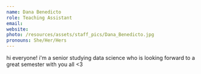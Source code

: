 ```yaml
---
name: Dana Benedicto
role: Teaching Assistant
email: 
website:
photo: /resources/assets/staff_pics/Dana_Benedicto.jpg
pronouns: She/Her/Hers
---
```


hi everyone! i'm a senior studying data science who is looking forward to a great semester with you all <3
